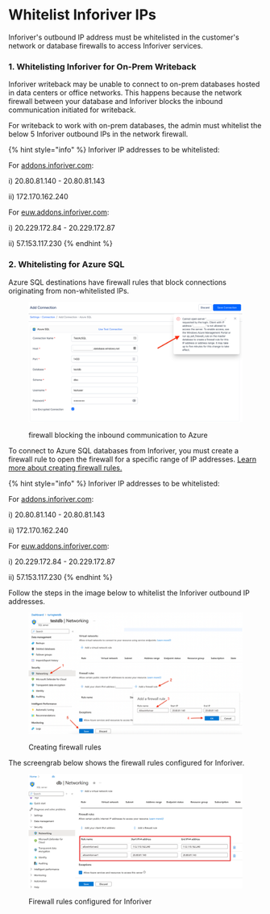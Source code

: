 # Whitelist Inforiver IPs

Inforiver's outbound IP address must be whitelisted in the customer's network or database firewalls to access Inforiver services.&#x20;

### 1. Whitelisting Inforiver for On-Prem Writeback

Inforiver writeback may be unable to connect to on-prem databases hosted in data centers or office networks. This happens because the network firewall between your database and Inforiver blocks the inbound communication initiated for writeback.&#x20;

For writeback to work with on-prem databases, the admin must whitelist the below 5 Inforiver outbound IPs in the network firewall.

{% hint style="info" %}
Inforiver IP addresses to be whitelisted:

For [addons.inforiver.com](https://addons.inforiver.com):

i) 20.80.81.140 - 20.80.81.143&#x20;

ii) 172.170.162.240

For [euw.addons.inforiver.com](https://euw.addons.inforiver.com):&#x20;

i) 20.229.172.84 - 20.229.172.87

ii) 57.153.117.230
{% endhint %}

### 2. Whitelisting for Azure SQL

Azure SQL destinations have firewall rules that block connections originating from non-whitelisted IPs.&#x20;

<figure><img src="../../../.gitbook/assets/image (3) (18).png" alt=""><figcaption><p>firewall blocking the inbound communication to Azure</p></figcaption></figure>

To connect to Azure SQL databases from Inforiver, you must create a firewall rule to open the firewall for a specific range of IP addresses. [Learn more about creating firewall rules.](https://learn.microsoft.com/en-us/azure/azure-sql/database/firewall-create-server-level-portal-quickstart?view=azuresql)

{% hint style="info" %}
Inforiver IP addresses to be whitelisted:

For [addons.inforiver.com](https://addons.inforiver.com):

i) 20.80.81.140 - 20.80.81.143&#x20;

ii) 172.170.162.240

For [euw.addons.inforiver.com](https://euw.addons.inforiver.com):&#x20;

i) 20.229.172.84 - 20.229.172.87

ii) 57.153.117.230
{% endhint %}

Follow the steps in the image below to whitelist the Inforiver outbound IP addresses.&#x20;

<figure><img src="../../../.gitbook/assets/image (9) (7).png" alt=""><figcaption><p>Creating firewall rules</p></figcaption></figure>

The screengrab below shows the firewall rules configured for Inforiver.

<figure><img src="../../../.gitbook/assets/image (1) (1) (1) (1) (1) (1) (1) (1) (1) (1) (1) (1) (1) (1) (1) (1) (1) (1) (1) (1) (1) (1) (1) (1) (1) (1) (1) (1) (1) (1) (1) (1) (1) (1) (1) (1) (1) (1) (1) (1) (1) (1) (1).png" alt=""><figcaption><p>Firewall rules configured for Inforiver</p></figcaption></figure>
